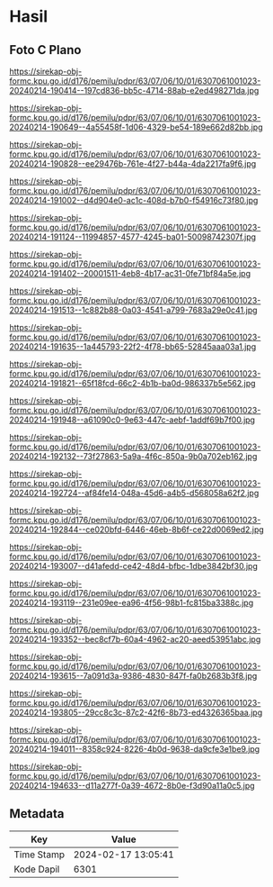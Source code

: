 # Hasil

## Foto C Plano

https://sirekap-obj-formc.kpu.go.id/d176/pemilu/pdpr/63/07/06/10/01/6307061001023-20240214-190414--197cd836-bb5c-4714-88ab-e2ed498271da.jpg

https://sirekap-obj-formc.kpu.go.id/d176/pemilu/pdpr/63/07/06/10/01/6307061001023-20240214-190649--4a55458f-1d06-4329-be54-189e662d82bb.jpg

https://sirekap-obj-formc.kpu.go.id/d176/pemilu/pdpr/63/07/06/10/01/6307061001023-20240214-190828--ee29476b-761e-4f27-b44a-4da2217fa9f6.jpg

https://sirekap-obj-formc.kpu.go.id/d176/pemilu/pdpr/63/07/06/10/01/6307061001023-20240214-191002--d4d904e0-ac1c-408d-b7b0-f54916c73f80.jpg

https://sirekap-obj-formc.kpu.go.id/d176/pemilu/pdpr/63/07/06/10/01/6307061001023-20240214-191124--11994857-4577-4245-ba01-50098742307f.jpg

https://sirekap-obj-formc.kpu.go.id/d176/pemilu/pdpr/63/07/06/10/01/6307061001023-20240214-191402--20001511-4eb8-4b17-ac31-0fe71bf84a5e.jpg

https://sirekap-obj-formc.kpu.go.id/d176/pemilu/pdpr/63/07/06/10/01/6307061001023-20240214-191513--1c882b88-0a03-4541-a799-7683a29e0c41.jpg

https://sirekap-obj-formc.kpu.go.id/d176/pemilu/pdpr/63/07/06/10/01/6307061001023-20240214-191635--1a445793-22f2-4f78-bb65-52845aaa03a1.jpg

https://sirekap-obj-formc.kpu.go.id/d176/pemilu/pdpr/63/07/06/10/01/6307061001023-20240214-191821--65f18fcd-66c2-4b1b-ba0d-986337b5e562.jpg

https://sirekap-obj-formc.kpu.go.id/d176/pemilu/pdpr/63/07/06/10/01/6307061001023-20240214-191948--a61090c0-9e63-447c-aebf-1addf69b7f00.jpg

https://sirekap-obj-formc.kpu.go.id/d176/pemilu/pdpr/63/07/06/10/01/6307061001023-20240214-192132--73f27863-5a9a-4f6c-850a-9b0a702eb162.jpg

https://sirekap-obj-formc.kpu.go.id/d176/pemilu/pdpr/63/07/06/10/01/6307061001023-20240214-192724--af84fe14-048a-45d6-a4b5-d568058a62f2.jpg

https://sirekap-obj-formc.kpu.go.id/d176/pemilu/pdpr/63/07/06/10/01/6307061001023-20240214-192844--ce020bfd-6446-46eb-8b6f-ce22d0069ed2.jpg

https://sirekap-obj-formc.kpu.go.id/d176/pemilu/pdpr/63/07/06/10/01/6307061001023-20240214-193007--d41afedd-ce42-48d4-bfbc-1dbe3842bf30.jpg

https://sirekap-obj-formc.kpu.go.id/d176/pemilu/pdpr/63/07/06/10/01/6307061001023-20240214-193119--231e09ee-ea96-4f56-98b1-fc815ba3388c.jpg

https://sirekap-obj-formc.kpu.go.id/d176/pemilu/pdpr/63/07/06/10/01/6307061001023-20240214-193352--bec8cf7b-60a4-4962-ac20-aeed53951abc.jpg

https://sirekap-obj-formc.kpu.go.id/d176/pemilu/pdpr/63/07/06/10/01/6307061001023-20240214-193615--7a091d3a-9386-4830-847f-fa0b2683b3f8.jpg

https://sirekap-obj-formc.kpu.go.id/d176/pemilu/pdpr/63/07/06/10/01/6307061001023-20240214-193805--29cc8c3c-87c2-42f6-8b73-ed4326365baa.jpg

https://sirekap-obj-formc.kpu.go.id/d176/pemilu/pdpr/63/07/06/10/01/6307061001023-20240214-194011--8358c924-8226-4b0d-9638-da9cfe3e1be9.jpg

https://sirekap-obj-formc.kpu.go.id/d176/pemilu/pdpr/63/07/06/10/01/6307061001023-20240214-194633--d11a277f-0a39-4672-8b0e-f3d90a11a0c5.jpg


## Metadata

| Key        | Value               |
| ---------- | ------------------- |
| Time Stamp | 2024-02-17 13:05:41 |
| Kode Dapil | 6301                |



